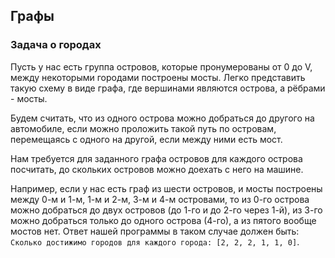 ## Графы

### Задача о городах

Пусть у нас есть группа островов, которые пронумерованы от 0 до V, между некоторыми городами построены мосты. Легко представить такую схему в виде графа, где вершинами являются острова, а рёбрами - мосты.

Будем считать, что из одного острова можно добраться до другого на автомобиле, если можно проложить такой путь по островам, перемещаясь с одного на другой, если между ними есть мост.

Нам требуется для заданного графа островов для каждого острова посчитать, до скольких островов можно доехать с него на машине.

Например, если у нас есть граф из шести островов, и мосты построены между 0-м и 1-м, 1-м и 2-м, 3-м и 4-м островами, то из 0-го острова можно добраться до двух островов (до 1-го и до 2-го через 1-й), из 3-го можно добраться только до одного острова (4-го), а из пятого вообще мостов нет. Ответ нашей программы в таком случае должен быть: `Сколько достижимо городов для каждого города: [2, 2, 2, 1, 1, 0]`.

